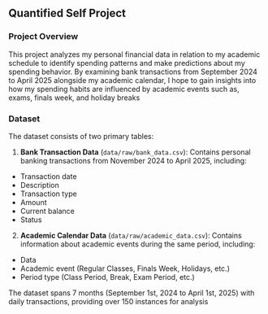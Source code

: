 ## Quantified Self Project

### Project Overview

This project analyzes my personal financial data in relation to my academic schedule to identify spending patterns and make predictions about my spending behavior. By examining bank transactions from September 2024 to April 2025 alongside my academic calendar, I hope to gain insights into how my spending habits are influenced by academic events such as, exams, finals week, and holiday breaks

### Dataset

The dataset consists of two primary tables:

1. **Bank Transaction Data** (`data/raw/bank_data.csv`): Contains personal banking transactions from November 2024 to April 2025, including:
* Transaction date
* Description
* Transaction type
* Amount
* Current balance
* Status

2. **Academic Calendar Data** (`data/raw/academic_data.csv`): Contains information about academic events during the same period, including:
* Data
* Academic event (Regular Classes, Finals Week, Holidays, etc.)
* Period type (Class Period, Break, Exam Period, etc.)

The dataset spans 7 months (September 1st, 2024 to April 1st, 2025) with daily transactions, providing over 150 instances for analysis